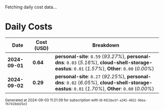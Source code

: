 Fetching daily cost data...
# Daily Costs

| Date | Cost (USD) | Breakdown |
|------|----------------|-----------|
| **2024-09-01** | **0.64** | **personal-site**: `0.59` (_93.27%_), **personal-dns**: `0.03` (_5.16%_), **cloud-shell-storage-eastus**: `0.01` (_1.57%_), **Other**: `0.00` (_0.00%_) |
| **2024-09-02** | **0.29** | **personal-site**: `0.27` (_92.25%_), **personal-dns**: `0.02` (_6.05%_), **cloud-shell-storage-eastus**: `0.01` (_1.70%_), **Other**: `0.00` (_0.00%_) |


<sup>Generated at 2024-09-03 11:21:39 for subscription with id `4913be3f-a345-4652-9bba-767418dd25e3`</sup>
